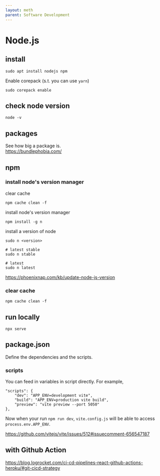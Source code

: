 ```yaml
---
layout: meth
parent: Software Development
---
```

# Node.js

## install

```
sudo apt install nodejs npm
```

Enable corepack (s.t. you can use `yarn`)
```
sudo corepack enable
```

## check node version

```
node -v
```

## packages

See how big a package is.  
<https://bundlephobia.com/>

## npm

### install node's version manager

clear cache

```
npm cache clean -f
```

install node's version manager

```
npm install -g n
```

install a version of node

```
sudo n <version>

# latest stable
sudo n stable

# latest
sudo n latest
```

<https://phoenixnap.com/kb/update-node-js-version>

### clear cache

```
npm cache clean -f
```

## run locally

```
npx serve
```

## package.json

Define the dependencies and the scripts.

### scripts

You can feed in variables in script directly. For example,

```
"scripts": {
	"dev": "APP_ENV=development vite",
	"build": "APP_ENV=production vite build",
	"preview": "vite preview --port 5050"
},
```

Now when your run `npm run dev`, `vite.config.js` will be able to access `process.env.APP_ENV`.

<https://github.com/vitejs/vite/issues/512#issuecomment-656547187>

## with Github Action

<https://blog.logrocket.com/ci-cd-pipelines-react-github-actions-heroku/#git-cicd-strategy>